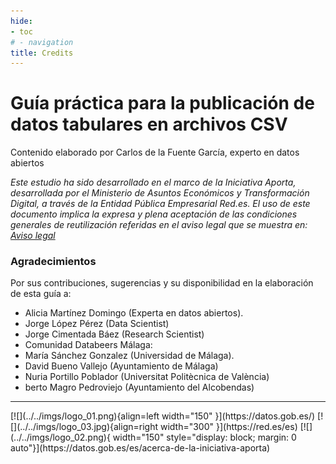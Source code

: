 ```yaml
---
hide:
- toc
# - navigation
title: Credits
---
```


# Guía práctica para la publicación de datos tabulares en archivos CSV

Contenido elaborado por Carlos de la Fuente García, experto en datos abiertos

*Este estudio ha sido desarrollado en el marco de la Iniciativa Aporta, desarrollada por el Ministerio de Asuntos Económicos y Transformación Digital, a través de la Entidad Pública Empresarial Red.es.
El uso de este documento implica la expresa y plena aceptación de las condiciones generales de reutilización referidas en el aviso legal que se muestra en: [Aviso legal](http://datos.gob.es/es/aviso-legal)*

### Agradecimientos

Por  sus  contribuciones,  sugerencias  y  su  disponibilidad  en  la elaboración de esta guía a:

- Alicia Martínez Domingo (Experta en datos abiertos).
- Jorge López Pérez (Data Scientist)
- Jorge Cimentada Báez (Research Scientist)
- Comunidad Databeers Málaga:
- María Sánchez Gonzalez (Universidad de Málaga).
- David Bueno Vallejo (Ayuntamiento de Málaga)
- Nuria	Portillo	Poblador	(Universitat	Politècnica	de València)
- berto Magro Pedroviejo (Ayuntamiento del Alcobendas)

<hr>
[![](../../imgs/logo_01.png){align=left width="150" }](https://datos.gob.es/)
[![](../../imgs/logo_03.jpg){align=right width="300" }](https://red.es/es)
[![](../../imgs/logo_02.png){ width="150" style="display: block; margin: 0 auto"}](https://datos.gob.es/es/acerca-de-la-iniciativa-aporta) 
